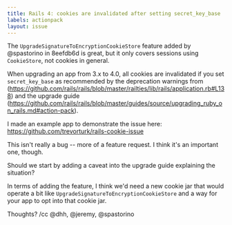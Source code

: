 ```yaml
---
title: Rails 4: cookies are invalidated after setting secret_key_base
labels: actionpack
layout: issue
---
```


The `UpgradeSignatureToEncryptionCookieStore` feature added by @spastorino in 8eefdb6d is great, but it only covers sessions using `CookieStore`, not cookies in general.

When upgrading an app from 3.x to 4.0, all cookies are invalidated if you set `secret_key_base` as recommended by the deprecation warnings from (https://github.com/rails/rails/blob/master/railties/lib/rails/application.rb#L138) and the upgrade guide (https://github.com/rails/rails/blob/master/guides/source/upgrading_ruby_on_rails.md#action-pack). 

I made an example app to demonstrate the issue here: https://github.com/trevorturk/rails-cookie-issue

This isn't really a bug -- more of a feature request. I think it's an important one, though. 

Should we start by adding a caveat into the upgrade guide explaining the situation?

In terms of adding the feature, I think we'd need a new cookie jar that would operate a bit like `UpgradeSignatureToEncryptionCookieStore` and a way for your app to opt into that cookie jar. 

Thoughts? /cc @dhh, @jeremy, @spastorino 

